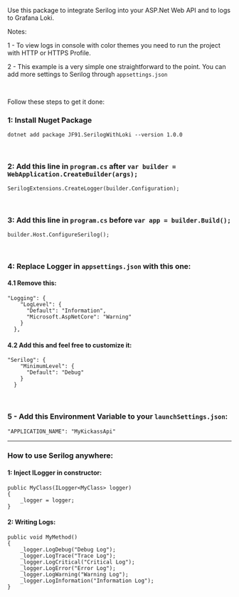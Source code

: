 Use this package to integrate Serilog into your ASP.Net Web API and to logs to Grafana Loki.

Notes:

1 - To view logs in console with color themes you need to run the project with HTTP or HTTPS Profile.

2 - This example is a very simple one straightforward to the point. You can add more settings to Serilog through ```appsettings.json```

<br>

Follow these steps to get it done:

### 1: Install Nuget Package
```
dotnet add package JF91.SerilogWithLoki --version 1.0.0
```

<br>

### 2: Add this line in ```program.cs``` after ```var builder = WebApplication.CreateBuilder(args);```
```
SerilogExtensions.CreateLogger(builder.Configuration);
```

<br>

### 3: Add this line in ```program.cs``` before ```var app = builder.Build();```
```
builder.Host.ConfigureSerilog();
```

<br>

### 4: Replace Logger in ```appsettings.json``` with this one:

#### 4.1 Remove this:
```
"Logging": {
    "LogLevel": {
      "Default": "Information",
      "Microsoft.AspNetCore": "Warning"
    }
  },
```

#### 4.2 Add this and feel free to customize it:
```
"Serilog": {
    "MinimumLevel": {
      "Default": "Debug"
    }
  }
```

<br>

### 5 - Add this Environment Variable to your ```launchSettings.json```:
```
"APPLICATION_NAME": "MyKickassApi"
```

---

### How to use Serilog anywhere:

#### 1: Inject ILogger in constructor:
```
public MyClass(ILogger<MyClass> logger)
{
    _logger = logger;
}
```

#### 2: Writing Logs:
```
public void MyMethod()
{
    _logger.LogDebug("Debug Log");
    _logger.LogTrace("Trace Log");
    _logger.LogCritical("Critical Log");
    _logger.LogError("Error Log");
    _logger.LogWarning("Warning Log");
    _logger.LogInformation("Information Log");
}
```
